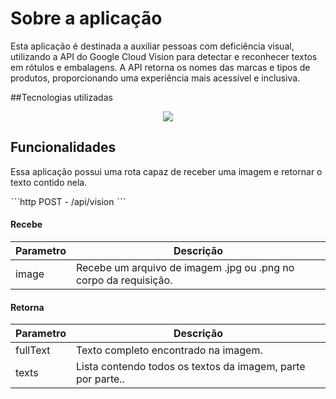 # Sobre a aplicação

Esta aplicação é destinada a auxiliar pessoas com deficiência visual, utilizando a API do Google Cloud Vision para detectar e reconhecer textos em rótulos e embalagens. A API retorna os nomes das marcas e tipos de produtos, proporcionando uma experiência mais acessível e inclusiva.

##Tecnologias utilizadas
<p align="center">
	<a href="https://skillicons.dev">
		<img src="https://skillicons.dev/icons?i=java,spring,gcp,idea,postman" />
	</a>
</p>

## Funcionalidades

Essa aplicação possui uma rota capaz de receber uma imagem e retornar o texto contido nela.

ˋˋˋhttp
POST - /api/vision 
 ˋˋˋ
#### Recebe
Parametro   | Descrição
--------- | ------
image | Recebe um arquivo de imagem .jpg ou .png no corpo da requisição.

#### Retorna
Parametro   | Descrição
--------- | ------
fullText | Texto completo encontrado na imagem.
texts | Lista contendo todos os textos da imagem, parte por parte..



